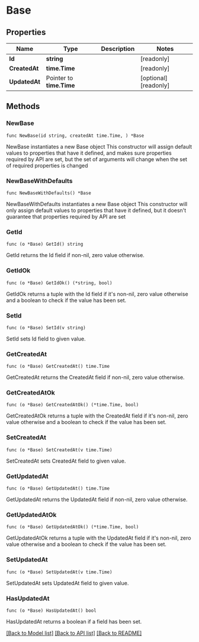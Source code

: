 # Base

## Properties

Name | Type | Description | Notes
------------ | ------------- | ------------- | -------------
**Id** | **string** |  | [readonly] 
**CreatedAt** | **time.Time** |  | [readonly] 
**UpdatedAt** | Pointer to **time.Time** |  | [optional] [readonly] 

## Methods

### NewBase

`func NewBase(id string, createdAt time.Time, ) *Base`

NewBase instantiates a new Base object
This constructor will assign default values to properties that have it defined,
and makes sure properties required by API are set, but the set of arguments
will change when the set of required properties is changed

### NewBaseWithDefaults

`func NewBaseWithDefaults() *Base`

NewBaseWithDefaults instantiates a new Base object
This constructor will only assign default values to properties that have it defined,
but it doesn't guarantee that properties required by API are set

### GetId

`func (o *Base) GetId() string`

GetId returns the Id field if non-nil, zero value otherwise.

### GetIdOk

`func (o *Base) GetIdOk() (*string, bool)`

GetIdOk returns a tuple with the Id field if it's non-nil, zero value otherwise
and a boolean to check if the value has been set.

### SetId

`func (o *Base) SetId(v string)`

SetId sets Id field to given value.


### GetCreatedAt

`func (o *Base) GetCreatedAt() time.Time`

GetCreatedAt returns the CreatedAt field if non-nil, zero value otherwise.

### GetCreatedAtOk

`func (o *Base) GetCreatedAtOk() (*time.Time, bool)`

GetCreatedAtOk returns a tuple with the CreatedAt field if it's non-nil, zero value otherwise
and a boolean to check if the value has been set.

### SetCreatedAt

`func (o *Base) SetCreatedAt(v time.Time)`

SetCreatedAt sets CreatedAt field to given value.


### GetUpdatedAt

`func (o *Base) GetUpdatedAt() time.Time`

GetUpdatedAt returns the UpdatedAt field if non-nil, zero value otherwise.

### GetUpdatedAtOk

`func (o *Base) GetUpdatedAtOk() (*time.Time, bool)`

GetUpdatedAtOk returns a tuple with the UpdatedAt field if it's non-nil, zero value otherwise
and a boolean to check if the value has been set.

### SetUpdatedAt

`func (o *Base) SetUpdatedAt(v time.Time)`

SetUpdatedAt sets UpdatedAt field to given value.

### HasUpdatedAt

`func (o *Base) HasUpdatedAt() bool`

HasUpdatedAt returns a boolean if a field has been set.


[[Back to Model list]](../README.md#documentation-for-models) [[Back to API list]](../README.md#documentation-for-api-endpoints) [[Back to README]](../README.md)


